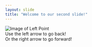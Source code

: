 ```yaml
---
layout: slide
title: "Welcome to our second slide!"
---
```

![Image of Left Point](https://cdn.pixabay.com/photo/2012/04/24/13/58/arrow-40169_960_720.png)
<br>
Use the left arrow to go back!
<br>
Or the right arrow to go forward!